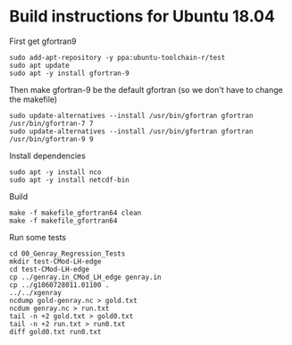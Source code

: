 # Build instructions for Ubuntu 18.04
First get gfortran9
```
sudo add-apt-repository -y ppa:ubuntu-toolchain-r/test
sudo apt update
sudo apt -y install gfortran-9
```
Then make gfortran-9 be the default gfortran (so we don't have to change the makefile)
```
sudo update-alternatives --install /usr/bin/gfortran gfortran /usr/bin/gfortran-7 7
sudo update-alternatives --install /usr/bin/gfortran gfortran /usr/bin/gfortran-9 9
```
Install dependencies
```
sudo apt -y install nco
sudo apt -y install netcdf-bin
```
Build
```
make -f makefile_gfortran64 clean
make -f makefile_gfortran64
```
Run some tests
```
cd 00_Genray_Regression_Tests
mkdir test-CMod-LH-edge
cd test-CMod-LH-edge
cp ../genray.in_CMod_LH_edge genray.in
cp ../g1060728011.01100 .
../../xgenray
ncdump gold-genray.nc > gold.txt
ncdum genray.nc > run.txt
tail -n +2 gold.txt > gold0.txt
tail -n +2 run.txt > run0.txt
diff gold0.txt run0.txt
```

